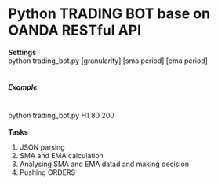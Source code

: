 <h1>Python TRADING BOT base on OANDA RESTful API</h1>

<b>Settings</b>
<br>python trading_bot.py [granularity] [sma period] [ema period]
<br><br>
<h5>Example</h5>
<br>
python trading_bot.py H1 80 200
<br><br>
<b>Tasks</b>
<ol>
<li>JSON parsing</li>
<li>SMA and EMA calculation</li>
<li>Analysing SMA and EMA datad and making decision</li>
<li>Pushing ORDERS</li>	
</ol>
